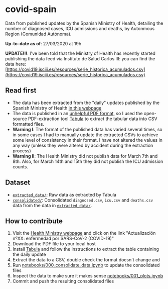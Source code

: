 # covid-spain

Data from published updates by the Spanish Ministry of Health, detailing the number of diagnosed cases, ICU admissions and deaths, by Autonmous Region (Comunidad Autónoma).

**Up-to-date as of**: 27/03/2020 at 19h

**UPDATE!!!**: I've been told that the Ministry of Health has recently started publishing the data feed via Instituto de Salud Carlos III: you can find the data here: [https://covid19.isciii.es/resources/serie_historica_acumulados.csv](https://covid19.isciii.es/resources/serie_historica_acumulados.csv)


## Read first

* The data has been extracted from the "daily" updates published by the Spanish Ministry of Health [in this webpage](https://www.mscbs.gob.es/profesionales/saludPublica/ccayes/alertasActual/nCov-China/situacionActual.htm)
* The data is published in an [unhelpful PDF format](https://www.mscbs.gob.es/profesionales/saludPublica/ccayes/alertasActual/nCov-China/documentos/Actualizacion_46_COVID-19.pdf), so I used the open-source PDF-extraction tool [Tabula](https://github.com/tabulapdf/tabula) to extract the tabular data into CSV formatted files.
* **Warning I**: The format of the published data has varied several times, so in some cases I had to manually update the extracted CSVs to achieve some level of consistency in their format. I have not altered the values in any way (unless they were altered by accident during the extraction process)
* **Warning II**: The Health Ministry did not publish data for March 7th and 8th. Also, for March 14th and 15th they did not publish the ICU admission counts.

## Dataset

* [`extracted_data/`](extracted_data/): Raw data as extracted by Tabula
* [`consolidated/`](consolidated/): Consolidated `diagnosed.csv`, `icu.csv` and `deaths.csv` data from the data in [`extracted_data/`](extracted_data/).

## How to contribute

1. Visit the  [Health Ministry webpage](https://www.mscbs.gob.es/profesionales/saludPublica/ccayes/alertasActual/nCov-China/situacionActual.htm) and click on the link "Actualización nºXX: enfermedad por SARS-CoV-2 (COVID-19)"
2. Download the PDF file to your local host
3. Install [Tabula](https://github.com/tabulapdf/tabula) and follow the instructions to extract the table containing the daily update
4. Extract the data to a CSV, double check the format doesn't change and
5. Run [notebooks/000_consolidate_data.ipynb](notebooks/000_consolidate_data.ipynb) to update the consolidated files
6. Inspect the data to make sure it makes sense [notebooks/001_plots.ipynb](notebooks/001_plots.ipynb)
7. Commit and push the resulting consolidated files

